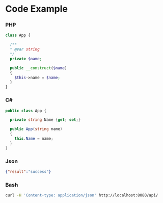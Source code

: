 # Code Example

### PHP

```php
class App {

  /**
  * @var string
  */
  private $name;

  public __construct($name)
  {
    $this->name = $name;
  }
}
```

### C#

```csharp
public class App {

  private string Name {get; set;}

  public App(string name)
  {
    this.Name = name;
  }
}
```

### Json 

```json
{"result":"success"}
```

### Bash

```bash
curl -H 'Content-type: application/json' http://localhost:8080/api/
```